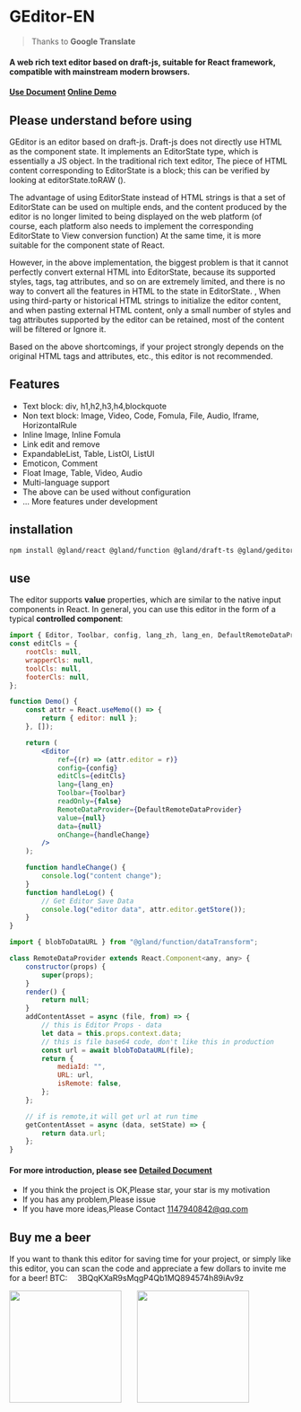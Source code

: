# GEditor-EN

> Thanks to **Google Translate**

#### A web rich text editor based on draft-js, suitable for React framework, compatible with mainstream modern browsers.

#### [Use Document](http://mydevjs.com/) [Online Demo](http://mydevjs.com/)

## Please understand before using

GEditor is an editor based on draft-js. Draft-js does not directly use HTML as the component state. It implements an EditorState type, which is essentially a JS object. In the traditional rich text editor, The piece of HTML content corresponding to EditorState is a block; this can be verified by looking at editorState.toRAW ().

The advantage of using EditorState instead of HTML strings is that a set of EditorState can be used on multiple ends, and the content produced by the editor is no longer limited to being displayed on the web platform (of course, each platform also needs to implement the corresponding EditorState to View conversion function) At the same time, it is more suitable for the component state of React.

However, in the above implementation, the biggest problem is that it cannot perfectly convert external HTML into EditorState, because its supported styles, tags, tag attributes, and so on are extremely limited, and there is no way to convert all the features in HTML to the state in EditorState. , When using third-party or historical HTML strings to initialize the editor content, and when pasting external HTML content, only a small number of styles and tag attributes supported by the editor can be retained, most of the content will be filtered or Ignore it.

Based on the above shortcomings, if your project strongly depends on the original HTML tags and attributes, etc., this editor is not recommended.

## Features

-   Text block: div, h1,h2,h3,h4,blockquote
-   Non text block: Image, Video, Code, Fomula, File, Audio, Iframe, HorizontalRule
-   Inline Image, Inline Fomula
-   Link edit and remove
-   ExpandableList, Table, ListOl, ListUl
-   Emoticon, Comment
-   Float Image, Table, Video, Audio
-   Multi-language support
-   The above can be used without configuration
-   ... More features under development

## installation

```bash
npm install @gland/react @gland/function @gland/draft-ts @gland/geditor
```

## use

The editor supports **value** properties, which are similar to the native input components in React. In general, you can use this editor in the form of a typical **controlled component**:

```jsx
import { Editor, Toolbar, config, lang_zh, lang_en, DefaultRemoteDataProvider } from "@gland/geditor";
const editCls = {
    rootCls: null,
    wrapperCls: null,
    toolCls: null,
    footerCls: null,
};

function Demo() {
    const attr = React.useMemo(() => {
        return { editor: null };
    }, []);

    return (
        <Editor
            ref={(r) => (attr.editor = r)}
            config={config}
            editCls={editCls}
            lang={lang_en}
            Toolbar={Toolbar}
            readOnly={false}
            RemoteDataProvider={DefaultRemoteDataProvider}
            value={null}
            data={null}
            onChange={handleChange}
        />
    );

    function handleChange() {
        console.log("content change");
    }
    function handleLog() {
        // Get Editor Save Data
        console.log("editor data", attr.editor.getStore());
    }
}

import { blobToDataURL } from "@gland/function/dataTransform";

class RemoteDataProvider extends React.Component<any, any> {
    constructor(props) {
        super(props);
    }
    render() {
        return null;
    }
    addContentAsset = async (file, from) => {
        // this is Editor Props - data
        let data = this.props.context.data;
        // this is file base64 code, don't like this in production
        const url = await blobToDataURL(file);
        return {
            mediaId: "",
            URL: url,
            isRemote: false,
        };
    };

    // if is remote,it will get url at run time
    getContentAsset = async (data, setState) => {
        return data.url;
    };
}
```

#### For more introduction, please see [Detailed Document](http://mydevjs.com/)

-   If you think the project is OK,Please star, your star is my motivation
-   If you has any problem,Please issue
-   If you have more ideas,Please Contact 1147940842@qq.com

## Buy me a beer

If you want to thank this editor for saving time for your project, or simply like this editor, you can scan the code and appreciate a few dollars to invite me for a beer!
BTC:&emsp; 3BQqKXaR9sMqgP4Qb1MQ894574h89iAv9z

<img src="https://mydevjs.oss-cn-beijing.aliyuncs.com/images/alipay.jpg" width="200" />&emsp;&emsp;<img src="https://mydevjs.oss-cn-beijing.aliyuncs.com/images/wechat.png" width="200" />
